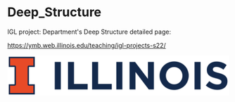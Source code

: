 # Deep_Structure
IGL project: Department's Deep Structure
detailed page:

https://ymb.web.illinois.edu/teaching/igl-projects-s22/

![image](https://github.com/CoulsonZhang/Deep_Structure/blob/main/Image/UIUC_logo.png)
